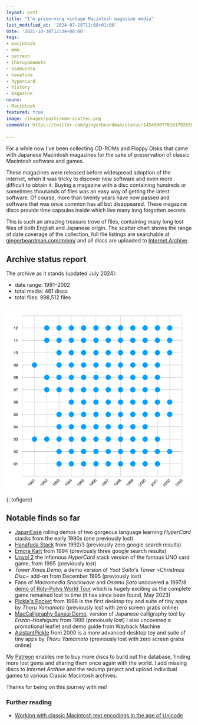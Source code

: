 ```yaml
---
layout: post
title: "I'm preserving vintage Macintosh magazine media"
last_modified_at: '2024-07-29T11:08+01:00'
date: '2021-10-30T12:34+00:00'
tags:
- macintosh
- mmm
- patreon
- thoruyamamoto
- osamusato
- hanafuda
- hypercard
- history
- magazine
nouns:
- Macintosh
featured: true
image: /images/posts/mmm-scatter.png
comments: https://twitter.com/gingerbeardman/status/1454500776181702658

---
```


For a while now I've been collecting CD-ROMs and Floppy Disks that came with Japanese Macintosh magazines for the sake of preservation of classic Macintosh software and games.

These magazines were released before widespread adoption of the internet, when it was tricky to discover new software and even more difficult to obtain it. Buying a magazine with a disc containing hundreds or sometimes thousands of files was an easy way of getting the latest software. Of course, more than twenty years have now passed and software that was once common has all but disappeared. These magazine discs provide time capsules inside which live many long forgotten secrets.

This is such an amazing treasure trove of files, containing many long lost files of both English and Japanese origin. The scatter chart shows the range of date coverage of the collection, full file listings are searchable at [gingerbeardman.com/mmm/](https://www.gingerbeardman.com/mmm/) and all discs are uploaded to [Internet Archive](https://archive.org/details/@gingerbeardman).

## Archive status report

The archive as it stands (updated July 2024):

*   date range: 1991–2002
*   total media: 461 discs
*   total files: 998,512 files

![PNG](/images/posts/mmm-scatter.png "Distribution of discs by month")
{:.tofigure}

## Notable finds so far

*   [JapanEase](https://macintoshgarden.org/apps/japanease) rolling demos of two gorgeous language learning _HyperCard_ stacks from the early 1990s (one previously lost)
*   [Hanafuda Stack](/2021/10/31/hypercard-hanafuda/) from 1992/3 (previously zero google search results)
*   [Emora Kart](/2021/10/31/mouse-controlled-super-mario-kart-clone-for-classic-macintosh/) from 1994 (previously three google search results)
*   [Unyo! 2](https://macintoshgarden.org/games/unyo-2) the infamous _HyperCard_ stack version of the famous UNO card game, from 1995 (previously lost)
*   _Tower Xmas Demo_, a demo version of _Yoot Saito_'s _Tower ~Christmas Disc~_ add-on from December 1995 (previously lost)
*   Fans of _Macromedia Shockwave_ and _Osamu Sato_ uncovered a 1997/8 [demo of Roly-Polys World Tour](https://www.youtube.com/watch?v=FlMzJs8Eb8Y) which is hugely exciting as the complete game remained lost to time (it has since been found, May 2023)
*   [Pickle's Pocket](https://macintoshgarden.org/apps/pickles-pocket) from 1998 is the first desktop toy and suite of tiny apps by _Thoru Yamamoto_ (previously lost with zero screen grabs online)
*   [MacCalligraphy Sansui Demo](https://macintoshgarden.org/apps/maccalligraphy-sansui), version of Japanese calligraphy tool by _Enzan-Hoshigumi_ from 1999 (previously lost) I also uncovered a promotional leaflet and demo guide from Wayback Machine
*   [AsistantPickle](https://macintoshgarden.org/apps/asistantpickle) from 2000 is a more advanced desktop toy and suite of tiny apps by _Thoru Yamamoto_ (previously lost with zero screen grabs online)

My [Patreon](https://www.patreon.com/gingerbeardman) enables me to buy more discs to build out the database, finding more lost gems and sharing them once again with the world. I add missing discs to _Internet Archive_ and the _redump_ project and upload individual games to various Classic Macintosh archives.

Thanks for being on this journey with me!

### Further reading

* [Working with classic Macintosh text encodings in the age of Unicode](/2022/03/31/working-with-classic-macintosh-text-encodings-in-the-age-of-unicode/)